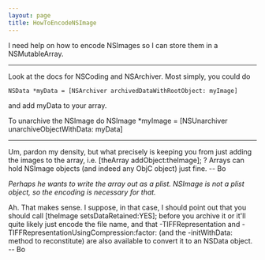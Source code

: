 ```yaml
---
layout: page
title: HowToEncodeNSImage
---
```


I need help on how to encode NSImages so I can store them in a NSMutableArray.

----

Look at the docs for NSCoding and NSArchiver. Most simply, you could do 

    NSData *myData = [NSArchiver archivedDataWithRootObject: myImage] 

and add myData to your array. 

To unarchive the NSImage do     NSImage *myImage = [NSUnarchiver unarchiveObjectWithData: myData]

----

Um, pardon my density, but what precisely is keeping you from just adding the images to the array, i.e.     [theArray addObject:theImage]; ?  Arrays can hold NSImage objects (and indeed any ObjC object) just fine.  -- Bo

*Perhaps he wants to write the array out as a plist. NSImage is not a plist object, so the encoding is necessary for that.* 

Ah.  That makes sense.  I suppose, in that case, I should point out that you should call     [theImage setsDataRetained:YES]; before you archive it or it'll quite likely just encode the file name, and that     -TIFFRepresentation and     -TIFFRepresentationUsingCompression:factor: (and the     -initWithData: method to reconstitute) are also available to convert it to an NSData object.  -- Bo

